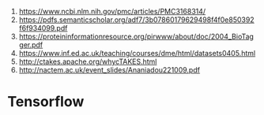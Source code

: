 1) https://www.ncbi.nlm.nih.gov/pmc/articles/PMC3168314/
2) https://pdfs.semanticscholar.org/adf7/3b07860179629498f4f0e850392f6f934099.pdf
3) https://proteininformationresource.org/pirwww/about/doc/2004_BioTagger.pdf
4) https://www.inf.ed.ac.uk/teaching/courses/dme/html/datasets0405.html
5) http://ctakes.apache.org/whycTAKES.html
6) http://nactem.ac.uk/event_slides/Ananiadou221009.pdf
# Tensorflow

